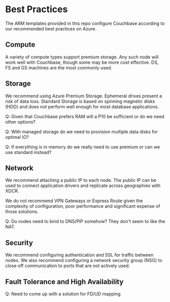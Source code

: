 # Best Practices

The ARM templates provided in this repo configure Couchbase according to our recommended best practices on Azure.

## Compute

A variety of compute types support premium storage.  Any such node will work well with Couchbase, though some may be more cost effective.  DS, FS and GS machines are the most commonly used.

## Storage

We recommend using Azure Premium Storage.  Ephemeral drives present a risk of data loss.  Standard Storage is based on spinning magnetic disks (HDD) and does not perform well enough for most database applications.

Q: Given that Couchbase prefers RAM will a P10 be sufficient or do we need other options?

Q: With managed storage do we need to provision multiple data disks for optimal IO?

Q: If everything is in memory do we really need to use premium or can we use standard instead?

## Network

We recommend attaching a public IP to each node.  The public IP can be used to connect application drivers and replicate across geographies with XDCR.

We do not recommend VPN Gateways or Express Route given the complexity of configuration, poor performance and significant expense of those solutions.

Q: Do nodes need to bind to DNS/PIP somehow?  They don't seem to like the NAT.

## Security

We recommend configuring authentication and SSL for traffic between nodes.  We also recommend configuring a network security group (NSG) to close off communication to ports that are not actively used.

## Fault Tolerance and High Availability

Q: Need to come up with a solution for FD/UD mapping

